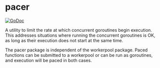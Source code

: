 # pacer

[![GoDoc](https://godoc.org/github.com/gammazero/workerpool/pacer?status.svg)](https://godoc.org/github.com/gammazero/workerpool/pacer)

A utility to limit the rate at which concurrent goroutines begin execution. This addresses situations where running the concurrent goroutines is OK, as long as their execution does not start at the same time.

The pacer package is independent of the workerpool package. Paced functions can be submitted to a workerpool or can be run as goroutines, and execution will be paced in both cases.
